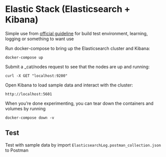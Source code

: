 # Elastic Stack (Elasticsearch + Kibana)

Simple use from [official guideline](https://www.elastic.co/guide/en/elastic-stack-get-started/current/get-started-docker.html) for build test environment, learning, logging or something to want use

Run docker-compose to bring up the Elasticsearch cluster and Kibana:
```
docker-compose up
```

Submit a _cat/nodes request to see that the nodes are up and running:
```
curl -X GET "localhost:9200"
```

Open Kibana to load sample data and interact with the cluster: 
```
http://localhost:5601
```

When you’re done experimenting, you can tear down the containers and volumes by running 
```
docker-compose down -v
```

## Test
Test with sample data by import ```ElasticsearchLog.postman_collection.json``` to Postman